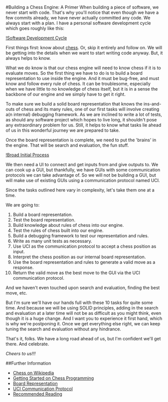 #Building a Chess Engine: A Primer
When building a piece of software, we never start with code. That's why you'll notice that
even though we have a few commits already, we have never actually committed any code. We
always start with a plan. I have a personal software development cycle which goes roughly
like this:

[!Software Development Cycle](media/software-development-cycle.png)

First things first: know about [chess](https://en.wikipedia.org/wiki/Chess). Or, skip it
entirely and follow on. We will be getting into the details when we want to start writing code
anyway. But, it always helps to know.

What we do know is that our chess engine will need to know chess if it is to evaluate moves. So
the first thing we have to do is to build a board representation to use inside the engine. And
it must be bug-free, and must know and follow every rule of chess. It can be troublesome,
especially when we have little to no knowledge of chess itself, but it is in a sense
the backbone of our engine and we simply have to get it right.

To make sure we build a solid board representation that knows the ins-and-outs of chess and its
many rules, one of our first tasks will involve creating a(n internal) debugging framework. As
we are inclined to write a lot of tests, as should any software project which hopes to live
long, it shouldn't pose any extraordinary problem for us. Still, it helps to know what tasks
lie ahead of us in this wonderful journey we are prepared to take.

Once the board representation is complete, we need to put the 'brains' in the engine. That will
be search and evaluation, the fun stuff.

[!Broad Initial Process](media/broad-initial-process.png)

We then need a UI to connect and get inputs from and give outputs to. We can cook up a GUI, but
thankfully, we have GUIs with some communication protocols we can take advantage of. So we will
not be building a GUI, but will make use of existing GUIs using a communication protocol named
UCI.

Since the tasks outlined here vary in complexity, let's take them one at a time.

We are going to:

1. Build a board representation.
2. Test the board representation.
3. Build knowledge about rules of chess into our engine.
4. Test the rules of chess built into our engine.
5. Build a debugging framework to test our representation and rules.
6. Write as many unit tests as necessary.
7. Use UCI as the communication protocol to accept a chess position as input.
8. Interpret the chess position as our internal board representation.
9. Use the board representation and rules to generate a valid move as a response.
10. Return the valid move as the best move to the GUI via the UCI communication protocol.

And we haven't even touched upon search and evaluation, finding the best move, etc.

But I'm sure we'll have our hands full with these 10 tasks for quite some time. And because we
will be using SOLID principles, adding in the search and evaluation at a later time will not
be as difficult as you might think, even though it is a huge change. And I want you to
experience it first hand, which is why we're postponing it. Once we get everything else right,
we can keep tuning the search and evaluation without any hindrance.

That's it, folks. We have a long road ahead of us, but I'm confident we'll get there. And
celebrate.

_Cheers to us!!!_


##Further Information

* [Chess on Wikipedia](https://en.wikipedia.org/wiki/Chess)
* [Getting Started on Chess Programming](http://chessprogramming.wikispaces.com/Getting+Started)
* [Board Representation](http://chessprogramming.wikispaces.com/Board+Representation)
* [UCI Communication Protocol](http://chessprogramming.wikispaces.com/UCI)
* [Recommended Reading](http://chessprogramming.wikispaces.com/Recommended+Reading)
